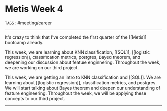 # Metis Week 4
`TAGS:` #meeting/career

---
It's crazy to think that I've completed the first quarter of the [[Metis]] bootcamp already. 

This week, we are learning about KNN classification, [[SQL]], [[logistic regression]], classification metrics, postgres, Bayed theorem, and deepening our discussion about feature enginnering. Throughout the week, we are working on our third project. 

This week, we are getting an intro to KNN classification and [[SQL]]. We are learning about [[logistic regression]], classification metrics, and postgres. We will start talking about Bayes theorem and deepen our understanding of feature engineering. Throughout the week, we will be applying these concepts to our third project. 

---
